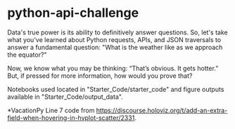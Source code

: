 # python-api-challenge
Data's true power is its ability to definitively answer questions. So, let's take what you've learned about Python requests, APIs, and JSON traversals to answer a fundamental question: "What is the weather like as we approach the equator?"

Now, we know what you may be thinking: “That’s obvious. It gets hotter.” But, if pressed for more information, how would you prove that?

Notebooks used located in "Starter_Code/starter_code" and figure outputs available in "Starter_Code/output_data".

*VacationPy Line 7 code from https://discourse.holoviz.org/t/add-an-extra-field-when-hovering-in-hvplot-scatter/2331.
